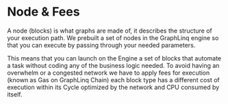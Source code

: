 # Node & Fees

A node (blocks) is what graphs are made of, it describes the structure of your execution path. We prebuilt a set of nodes in the GraphLinq engine so that you can execute by passing through your needed parameters.

This means that you can launch on the Engine a set of blocks that automate a task without coding any of the business logic needed. To avoid having an overwhelm or a congested network we have to apply fees for execution (known as Gas on GraphLinq Chain) each block type has a different cost of execution within its Cycle optimized by the network and CPU consumed by itself.

